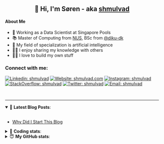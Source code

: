 <h2 align="center">
	👋 Hi, I'm Søren - aka <a href="https://shmulvad.com">shmulvad</a>
</h2>

#### About Me
- 🤖 Working as a Data Scientist at Singapore Pools
- 📚 Master of Computing from [NUS], BSc from [@diku-dk]
- 🧠 My field of specialization is artificial intelligence
- 👨‍🏫 I enjoy sharing my knowledge with others
- 👨‍💻 I love to build my own stuff

### Connect with me:

[![Linkedin: shmulvad](https://img.shields.io/badge/shmulvad-blue?style=flat&logo=Linkedin&logoColor=white)][linkedin]
[![Website: shmulvad.com](https://img.shields.io/badge/shmulvad.com-47CCCC?&style=flat&logo=Google-Chrome&logoColor=white)][website]
[![Instagram: shmulvad](https://img.shields.io/badge/-@shmulvad-purple?style=flat&logo=Instagram&logoColor=white)][instagram]
[![StackOverflow: shmulvad](https://img.shields.io/badge/shmulvad-FE7A16?style=flat&logo=stack-overflow&logoColor=white)][stackOverflow]
[![Twitter: shmulvad](https://img.shields.io/badge/@shmulvad-1ca0f1?style=flat&logo=twitter&logoColor=white)][twitter]
[![Email: shmulvad](https://img.shields.io/badge/shmulvad-D14836?style=flat&logo=gmail&logoColor=white)][mail]

<br />

---

<details open>
 <summary>📕 <b>Latest Blog Posts</b>: </summary>

<br>

<!-- BLOG-POST-LIST:START -->
- [Why Did I Start This Blog](https://shmulvad.com/blog/why-did-start-this-blog)
<!-- BLOG-POST-LIST:END -->

</details>

<!-- --- -->

<details>
 <summary>🤖 <b>Coding stats</b>: </summary>

<br>

NOTE: Doesn't track coding at work or work done in environments such as Jupyter Notebooks.

<!--START_SECTION:waka-->
![Code Time](http://img.shields.io/badge/Code%20Time-2%2C155%20hrs%2034%20mins-blue)

**I'm a Night 🦉** 

```text
🌞 Morning                440 commits         ██░░░░░░░░░░░░░░░░░░░░░░░   09.02 % 
🌆 Daytime                1259 commits        ██████░░░░░░░░░░░░░░░░░░░   25.80 % 
🌃 Evening                2017 commits        ██████████░░░░░░░░░░░░░░░   41.34 % 
🌙 Night                  1163 commits        ██████░░░░░░░░░░░░░░░░░░░   23.84 % 
```


📊 **This Week I Spent My Time On** 

```text
💬 Programming Languages: 
Python                   6 hrs 45 mins       ███████████░░░░░░░░░░░░░░   43.96 % 
TypeScript               5 hrs 6 mins        ████████░░░░░░░░░░░░░░░░░   33.22 % 
SCSS                     1 hr 12 mins        ██░░░░░░░░░░░░░░░░░░░░░░░   07.81 % 
Other                    54 mins             █░░░░░░░░░░░░░░░░░░░░░░░░   05.86 % 
HTML                     51 mins             █░░░░░░░░░░░░░░░░░░░░░░░░   05.54 % 

🔥 Editors: 
VS Code                  14 hrs 29 mins      ████████████████████████░   94.17 % 
Zsh                      53 mins             █░░░░░░░░░░░░░░░░░░░░░░░░   05.83 % 

🐱‍💻 Projects: 
sppl-chatbot             6 hrs 53 mins       ███████████░░░░░░░░░░░░░░   44.77 % 
hit-locator              3 hrs 30 mins       ██████░░░░░░░░░░░░░░░░░░░   22.83 % 
transcriber              2 hrs 26 mins       ████░░░░░░░░░░░░░░░░░░░░░   15.93 % 
overvaagning-admin       2 hrs 21 mins       ████░░░░░░░░░░░░░░░░░░░░░   15.32 % 
Terminal                 7 mins              ░░░░░░░░░░░░░░░░░░░░░░░░░   00.77 % 
```


 Last Updated on 21/09/2023 18:40:18 UTC
<!--END_SECTION:waka-->

</details>

<!-- --- -->

<details>
 <summary>😇 <b>My GitHub stats</b>: </summary>

<br>

<img align="left" alt="shmulvad's Github Stats" src="https://github-readme-stats.vercel.app/api?username=shmulvad&show_icons=true&hide_border=true" />

</details>



[website]: https://shmulvad.com
[twitter]: https://twitter.com/shmulvad
[linkedin]: https://linkedin.com/in/shmulvad
[instagram]: https://instagram.com/shmulvad
[stackOverflow]: https://stackoverflow.com/users/9248793/shmulvad
[mail]: mailto:shmulvad@gmail.com
[@diku-dk]: https://github.com/diku-dk
[github]: https://github.com/shmulvad
[NUS]: https://www.nus.edu.sg